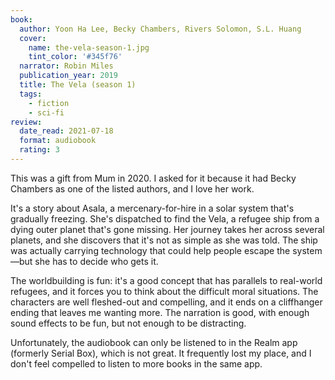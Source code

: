 ```yaml
---
book:
  author: Yoon Ha Lee, Becky Chambers, Rivers Solomon, S.L. Huang
  cover:
    name: the-vela-season-1.jpg
    tint_color: '#345f76'
  narrator: Robin Miles
  publication_year: 2019
  title: The Vela (season 1)
  tags:
    - fiction
    - sci-fi
review:
  date_read: 2021-07-18
  format: audiobook
  rating: 3
---
```


This was a gift from Mum in 2020.
I asked for it because it had Becky Chambers as one of the listed authors, and I love her work.

It's a story about Asala, a mercenary-for-hire in a solar system that's gradually freezing.
She's dispatched to find the Vela, a refugee ship from a dying outer planet that's gone missing.
Her journey takes her across several planets, and she discovers that it's not as simple as she was told.
The ship was actually carrying technology that could help people escape the system—but she has to decide who gets it.

The worldbuilding is fun: it's a good concept that has parallels to real-world refugees, and it forces you to think about the difficult moral situations.
The characters are well fleshed-out and compelling, and it ends on a cliffhanger ending that leaves me wanting more.
The narration is good, with enough sound effects to be fun, but not enough to be distracting.

Unfortunately, the audiobook can only be listened to in the Realm app (formerly Serial Box), which is not great.
It frequently lost my place, and I don't feel compelled to listen to more books in the same app.